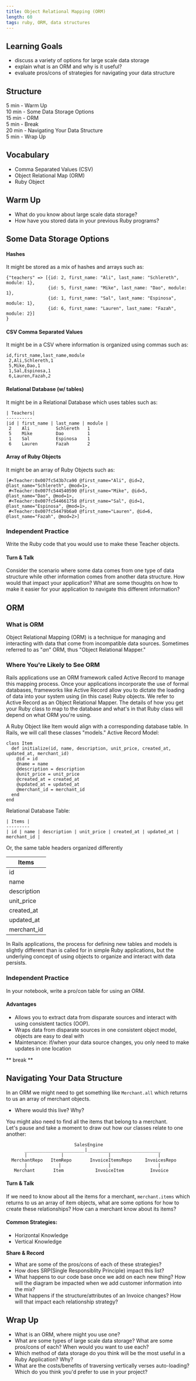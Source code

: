 ```yaml
---
title: Object Relational Mapping (ORM)
length: 60
tags: ruby, ORM, data structures
---  
```



## Learning Goals  
* discuss a variety of options for large scale data storage  
* explain what is an ORM and why is it useful?  
* evaluate pros/cons of strategies for navigating your data structure    

## Structure  
5 min - Warm Up  
10 min - Some Data Storage Options  
15 min - ORM  
5 min - Break  
20 min - Navigating Your Data Structure  
5 min - Wrap Up

## Vocabulary  
* Comma Separated Values (CSV)
* Object Relational Map (ORM)  
* Ruby Object  

## Warm Up  
* What do you know about large scale data storage?  
* How have you stored data in your previous Ruby programs?  

## Some Data Storage Options  
#### Hashes  
It might be stored as a mix of hashes and arrays such as:  
```
{"teachers" => [{id: 2, first_name: "Ali", last_name: "Schlereth", module: 1},  
                {id: 5, first_name: "Mike", last_name: "Dao", module: 1},  
                {id: 1, first_name: "Sal", last_name: "Espinosa", module: 1},  
                {id: 6, first_name: "Lauren", last_name: "Fazah", module: 2}]
}
```  

#### CSV Comma Separated Values  
It might be in a CSV where information is organized using commas such as:  
```
id,first_name,last_name,module  
 2,Ali,Schlereth,1  
 5,Mike,Dao,1  
 1,Sal,Espinosa,1  
 6,Lauren,Fazah,2
```  

#### Relational Database (w/ tables)  
It might be in a Relational Database which uses tables such as:  
```
| Teachers|  
----------
|id | first_name | last_name | module |  
 2    Ali          Schlereth   1  
 5    Mike         Dao         1  
 1    Sal          Espinosa    1  
 6    Lauren       Fazah       2
```  

#### Array of Ruby Objects   
It might be an array of Ruby Objects such as:  
```
[#<Teacher:0x007fc543b7ca90 @first_name="Ali", @id=2, @last_name="Schlereth", @mod=1>,  
 #<Teacher:0x007fc544540590 @first_name="Mike", @id=5, @last_name="Dao", @mod=1>,  
 #<Teacher:0x007fc544661758 @first_name="Sal", @id=1, @last_name="Espinosa", @mod=1>,  
 #<Teacher:0x007fc54479b6a0 @first_name="Lauren", @id=6, @last_name="Fazah", @mod=2>]  
```

### Independent Practice  
Write the Ruby code that you would use to make these Teacher objects.    

#### Turn & Talk  
Consider the scenario where some data comes from one type of data structure while other information comes from another data structure. How would that impact your application? What are some thoughts on how to make it easier for your application to navigate this different information?  

## ORM 
### What is ORM

Object Relational Mapping (ORM) is a technique for managing and interacting with data that come from incompatible data sources. Sometimes referred to as "_an_" ORM, thus "Object Relational Mapper." 

### Where You're Likely to See ORM

Rails applications use an ORM framework called Active Record to manage this mapping process. Once your applications incorporate the use of formal databases, frameworks like Active Record allow you to dictate the loading of data into your system using (in this case) Ruby objects. We refer to Active Record as an Object Relational Mapper. The details of how you get your Ruby class to map to the database and what's in that Ruby class will depend on what ORM you're using.

A Ruby Object like Item would align with a corresponding database table. In Rails, we will call these classes "models."
Active Record Model:  
```
class Item
  def initialize(id, name, description, unit_price, created_at, updated_at, merchant_id)
    @id = id
    @name = name
    @description = description
    @unit_price = unit_price
    @created_at = created_at
    @updated_at = updated_at
    @merchant_id = merchant_id
  end
end
```  
Relational Database Table:  
```
| Items |  
---------
| id | name | description | unit_price | created_at | updated_at | merchant_id |
```
Or, the same table headers organized differently  

| Items |
| --- |
| id |
| name |
| description |
| unit_price |
| created_at |
| updated_at |
| merchant_id |

In Rails applications, the process for defining new tables and models is slightly different than is called for in simple Ruby applications, but the underlying concept of using objects to organize and interact with data persists.

### Independent Practice  
In your notebook, write a pro/con table for using an ORM.  

#### Advantages

*   Allows you to extract data from disparate sources and interact with using consistent tactics (OOP).
*   Wraps data from disparate sources in one consistent object model, objects are easy to deal with
*   Maintenance: if/when your data source changes, you only need to make updates in one location   

** break **

## Navigating Your Data Structure  
In an ORM we might need to get something like `Merchant.all` which returns to us an array of merchant objects.  
* Where would this live? Why?  

You might also need to find all the items that belong to a merchant.  
Let's pause and take a moment to draw out how our classes relate to one another:  
```
                          SalesEngine 
       _______________________|____________________________
       |             |                 |                  |
  MerchantRepo   ItemRepo       InvoiceItemsRepo     InvoicesRepo
       |            |                  |                  | 
   Merchant       Item            InvoiceItem          Invoice

```
#### Turn & Talk  
If we need to know about all the items for a merchant, `merchant.items` which returns to us an array of item objects, what are some options for how to create these relationships? How can a merchant know about its items?    

#### Common Strategies:
*  Horizontal Knowledge  
*  Vertical Knowledge  

**Share & Record**
*  What are some of the pros/cons of each of these strategies?  
*  How does SRP(Single Responsiblity Principle) impact this list?  
*  What happens to our code base once we add on each new thing?  How will the diagram be impacted when we add customer            information into the mix?  
*  What happens if the structure/attributes of an Invoice changes? How will that impact each relationship strategy?  

## Wrap Up  
* What is an ORM, where might you use one?     
* What are some types of large scale data storage? What are some pros/cons of each? When would you want to use each?     
* Which method of data storage do you think will be the most useful in a Ruby Application? Why?  
* What are the costs/benefits of traversing vertically verses auto-loading? Which do you think you'd prefer to use in your project?  
